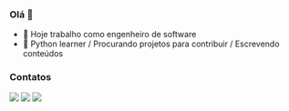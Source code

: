 ### Olá 👋

- 🔭 Hoje trabalho como engenheiro de software
- 🌱 Python learner / Procurando projetos para contribuir / Escrevendo conteúdos

### Contatos
<div>
<a href="https://medium.com/@ribeiro.g.souza" target="_blank"><img loading="lazy" src="https://img.shields.io/badge/Medium-12100E?style=for-the-badge&logo=medium&logoColor=white" target="_blank"></a>
<a href = "mailto:ribeiro.g.souza@gmail.com"><img loading="lazy" src="https://img.shields.io/badge/Gmail-D14836?style=for-the-badge&logo=gmail&logoColor=white" target="_blank"></a>
<a href="https://www.linkedin.com/in/guilherme-ribeiro-de-souza/" target="_blank"><img loading="lazy" src="https://img.shields.io/badge/-LinkedIn-%230077B5?style=for-the-badge&logo=linkedin&logoColor=white" target="_blank"></a>   
</div>
